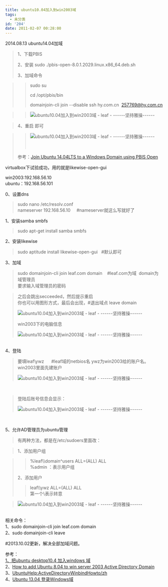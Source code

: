 ```yaml
---
title: ubuntu10.04加入到win2003域
tags:
  - 未分类
id: '204'
date: 2011-02-07 00:28:00
---
```


2014.08.13 ubuntu14.04加域

> 1、下载PBIS
> 
> 2、安装 sudo ./pbis-open-8.0.1.2029.linux.x86\_64.deb.sh
> 
> 3、加域命令

> > sudo su
> > 
> > cd /opt/pbis/bin
> > 
> > domainjoin-cli join --disable ssh hy.com.cn  257769@hy.com.cn

> > ![ubuntu10.04加入到win2003域 - leaf - ------坚持雅操------](http://img2.ph.126.net/tgZoU6lfDmZSnb1ld2UIWg==/6608853232771323788.png "ubuntu10.04加入到win2003域 - leaf - ------坚持雅操------")

> 4、重启 即可

> > ![ubuntu10.04加入到win2003域 - leaf - ------坚持雅操------](http://img2.ph.126.net/X38cPQXr7whP9jh3vl9cvw==/6608444214445793399.png "ubuntu10.04加入到win2003域 - leaf - ------坚持雅操------")
> > 
> >  
> 
>  参考：[Join Ubuntu 14.04LTS to a Windows Domain using PBIS Open](http://community.spiceworks.com/how_to/show/80336-join-ubuntu-14-04lts-to-a-windows-domain-using-pbis-open)

>   

  

  

  

virtualbox下试验成功，用的就是likewise-open-gui  
  
win2003:192.168.56.10  
ubuntu：192.168.56.101  
  
0、设置dns  

> sudo nano /etc/resolv.conf  
> nameserver 192.168.56.10     #nameserver就这么写就好了  

  
1、安装samba smbfs  

> sudo apt-get install samba smbfs  

  
2、安装likewise  

> sudo aptitude install likewise-open-gui   #默认即可  

  
3、加域  

> sudo domainjoin-cli join leaf.com domain    #leaf.com为域  domain为域管理员  
> 要求输入域管理员的密码  

  

> 之后会跳出secceeded，然后提示重启  
> 你也可以用图形方式，最后会出现，#退出域点 leave domain  
> 
> ![ubuntu10.04加入到win2003域 - leaf - ------坚持雅操------](http://img618.ph.126.net/q8IJGyBPJu10aV67kTrpKw==/1969761887022951153.jpg "ubuntu10.04加入到win2003域 - leaf - ------坚持雅操------")  
>   
> 
> win2003下的电脑信息  
> 
> ![ubuntu10.04加入到win2003域 - leaf - ------坚持雅操------](http://img2.ph.126.net/Dfync5Z1O0_o-lEaWSpo-Q==/2871044762548721789.png "ubuntu10.04加入到win2003域 - leaf - ------坚持雅操------")

   
4、登陆  

> 要填leaf\\ywz      #leaf域的netbios名 ywz为win2003给的账户名。win2003里面先建账户  
> 
> ![ubuntu10.04加入到win2003域 - leaf - ------坚持雅操------](http://img396.ph.126.net/H9Cf2t6M5Qd6kfeux0F0RA==/3065262496380234663.jpg "ubuntu10.04加入到win2003域 - leaf - ------坚持雅操------")

   

> 登陆后账号信息会显示：  
> 
> ![ubuntu10.04加入到win2003域 - leaf - ------坚持雅操------](http://img854.ph.126.net/PYjlPUmuniVCBwRlncRTyw==/2748040197627127591.jpg "ubuntu10.04加入到win2003域 - leaf - ------坚持雅操------")

   
  
5、允许AD管理员为ubuntu管理  

> 有两种方法，都是在/etc/sudoers里面改：  

> 1、添加用户组  

> > %leaf\\\\domain^users ALL=(ALL) ALL  
> > %admin ：表示用户组  
> 
> 2、添加用户  
> 
> > leaf\\\\ywz ALL=(ALL) ALL  
> > 第一个\\表示转意  

  

> ![ubuntu10.04加入到win2003域 - leaf - ------坚持雅操------](http://img2.ph.126.net/B9d8j1IB2RqoltMnP84LVw==/1442559255742305386.png "ubuntu10.04加入到win2003域 - leaf - ------坚持雅操------")

   
相关命令：  
1、sudo domainjoin-cli join leaf.com domain  
2、sudo domainjoin-cli leave  
  
#2013.10.02更新，解决全部加域问题。  
  
参考：  
[1、把ubuntu desktop10.4 加入windows 域](http://hi.baidu.com/mihuo19/blog/item/08feafdeada40c4494ee378f.html)  
2、[How to add Ubuntu 8.04 to win server 2003 Active Directory Domain](http://www.ubuntugeek.com/how-to-add-ubuntu-804-to-win-server-2003-active-directory-domain.html#comment-148131)  
3、[UbuntuHelp:ActiveDirectoryWinbindHowto/zh](http://wiki.ubuntu.org.cn/UbuntuHelp:ActiveDirectoryWinbindHowto/zh#.E6.9C.80.E5.BE.8C.E4.B8.80.E4.BB.B6.E4.BA.8B)  
4、[Ubuntu 13.04 登录Windows域](http://www.linuxidc.com/Linux/2013-09/89578.htm)